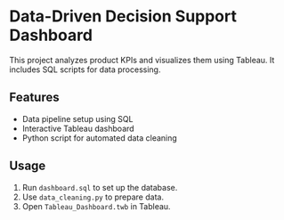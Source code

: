 # Data-Driven Decision Support Dashboard

This project analyzes product KPIs and visualizes them using Tableau. It includes SQL scripts for data processing.

## Features
- Data pipeline setup using SQL
- Interactive Tableau dashboard
- Python script for automated data cleaning

## Usage
1. Run `dashboard.sql` to set up the database.
2. Use `data_cleaning.py` to prepare data.
3. Open `Tableau_Dashboard.twb` in Tableau.

